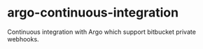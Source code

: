 # argo-continuous-integration
Continuous integration with Argo which support bitbucket private webhooks.
